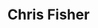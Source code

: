 ---
avatar: /images/people/chris.jpg
avatar_small: /images/people/chris_small.jpg
bio: Host on Jupiter Broadcasting, with the best shows on Linux, Security, Privacy,
  Community, Development, News and Politics. Everyday's a holiday!
homepage: https://www.jupiterbroadcasting.com/
instagram: https://instagram.com/instachrislas
linkedin: null
title: Chris Fisher
twitter: https://twitter.com/chrislas
type: host
username: chris
youtube: https://youtube.com/chrisfisher
---